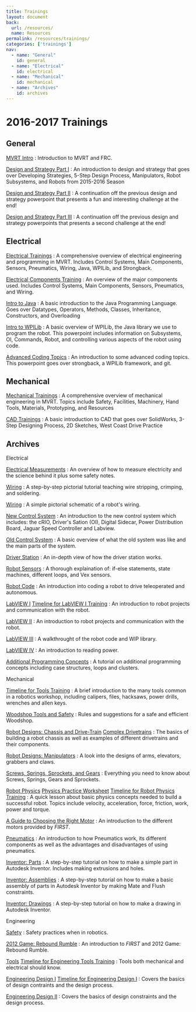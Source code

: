 ```yaml
---
title: Trainings
layout: document
back:
  url: /resources/
  name: Resources
permalink: /resources/trainings/
categories: ['trainings']
nav:
  - name: "General"
    id: general
  - name: "Electrical"
    id: electrical
  - name: "Mechanical"
    id: mechanical
  - name: "Archives"
    id: archives
---
```


# 2016-2017 Trainings

## General

[MVRT Intro]
: Introduction to MVRT and FRC.

[Design and Strategy Part I]
: An introduction to design and strategy that goes over Developing Strategies, 5-Step Design Process, Manipulators, Robot Subsystems, and Robots from 2015-2016 Season

[Design and Strategy Part II]
: A continuation off the previous design and strategy powerpoint that presents a fun and interesting challenge at the end!

[Design and Strategy Part III]
: A continuation off the previous design and strategy powerpoints that presents a second challenge at the end!

## Electrical

[Electrical Trainings]
: A comprehensive overview of electrical engineering and programming in MVRT. Includes Control Systems, Main Components, Sensors, Pneumatics, Wiring, Java, WPILib, and Strongback.

[Electrical Components Training]
:  An overview of the major components used. Includes Control Systems, Main Components, Sensors, Pneumatics, and Wiring. 

[Intro to Java]
: A basic introduction to the Java Programming Language. Goes over Datatypes, Operators, Methods, Classes, Inheritance, Constructors, and Overloading

[Intro to WPILib]
: A basic overview of WPILib, the Java library we use to program the robot. This powerpoint includes information on Subsystems, OI, Commands, Robot, and controlling various aspects of the robot using code. 

[Advanced Coding Topics]
: An introduction to some advanced coding topics. This powerpoint goes over strongback, a WPILib framework, and git.

## Mechanical

[Mechanical Trainings]
: A comprehensive overview of mechanical engineering in MVRT. Topics include Safety, Facilities, Machinery, Hand Tools, Materials, Prototyping, and Resources

[CAD Trainings]
: A basic introduction to CAD that goes over SolidWorks, 3-Step Designing Process, 2D Sketches, West Coast Drive Practice

## Archives 

Electrical

[Electrical Measurements][Electrical Measurements Worksheet]
: An overview of how to measure electricity and the science behind it plus some safety notes.

[Wiring][Wiring 1]
: A step-by-step pictorial tutorial teaching wire stripping, crimping, and soldering.

[Wiring][Wiring 2]
: A simple pictorial schematic of a robot's wiring.

[New Control System]
: An introduction to the new control system which includes: the cRIO, Driver's Sation (OI), Digital Sidecar, Power Distribution Board, Jaguar Speed Controller and Labview.

[Old Control System]
: A basic overview of what the old system was like and the main parts of the system.

[Driver Station]
: An in-depth view of how the driver station works.

[Robot Sensors]
: A thorough explaination of: if-else statements, state machines, different loops, and Vex sensors.

[Robot Code]
: An introduction into coding a robot to drive teleoperated and autonomous.

[LabVIEW I]
[Timeline for LabVIEW I Training]
: An introduction to robot projects and communication with the robot.

[LabVIEW II]
: An introduction to robot projects and communication with the robot.

[LabVIEW III]
: A walkthrought of the robot code and WIP library.

[LabVIEW IV]
: An introduction to reading power.

[Additional Programming Concepts]
: A tutorial on additional programming concepts including case structures, loops and clusters.

Mechanical


[Timeline for Tools Training]
: A brief introduction to the many tools common in a robotics workshop, including calipers, files, hacksaws, power drills, wrenches and allen keys.

[Woodshop Tools and Safety]
: Rules and suggestions for a safe and efficient Woodshop.

[Robot Designs: Chassis and Drive-Train]
[Complex Drivetrains]
: The basics of building a robot chassis as well as examples of different drivetrains and their components.

[Robot Designs: Manipulators]
: A look into the designs of arms, elevators, grabbers and claws.

[Screws, Springs, Sprockets, and Gears]
: Everything you need to know about Screws, Springs, Gears and Sprockets.

[Robot Physics]
[Physics Practice Worksheet]
[Timeline for Robot Physics Training]
: A quick lesson about basic physics concepts needed to build a successful robot. Topics include velocity, acceleration, force, friction, work, power and torque.


[A Guide to Choosing the Right Motor]
: An introduction to the different motors provided by <i class="first">FIRST</i>.

[Pneumatics]
: An introduction to how Pneumatics work, its different components as well as the advantages and disadvantages of using pneumatics.

[Inventor: Parts]
: A step-by-step tutorial on how to make a simple part in Autodesk Inventor. Includes making extrusions and holes.

[Inventor: Assemblies]
: A step-by-step tutorial on how to make a basic assembly of parts in Autodesk Inventor by making Mate and Flush constraints.

[Inventor: Drawings]
: A step-by-step tutorial on how to make a drawing in Autodesk Inventor.

Engineering

[Safety]
: Safety practices when in robotics.

[2012 Game: Rebound Rumble]
: An introduction to <i class="first">FIRST</i> and 2012 Game: Rebound Rumble.

[Tools]
[Timeline for Engineering Tools Training]
: Tools both mechanical and electrical should know.

[Engineering Design I]
[Timeline for Engineering Design I]
: Covers the basics of design contraints and the design process.

[Engineering Design II]
: Covers the basics of design constraints and the design process.


[MVRT Intro]: /files/MVRT_intro_2016-2017.pptx
[Design and Strategy Part I]: /files/Strategy_2016-2017.pptx
[Design and Strategy Part II]: /files/Strategy_Challenge_2016.pptx
[Design and Strategy Part III]: /files/2015Design_2016-2017.pptx


[Electrical Trainings]: /files/Electrical_Trainings_2016-2017.pptx
[Electrical Components Training]: /files/Main_Components_2016-2017.pptx
[Intro to Java]: /files/Intro_To_Java2016-2017.pptx
[Intro to WPILib]: /files/WPILib2016-2017.pptx
[Advanced Coding Topics]: /files/Advanced_Coding2016-2017.pptx


[Mechanical Trainings]: /files/Mechanical_Trainings_2016-2017.pptx
[CAD Trainings]: /files/CAD_Trainings_2016-2017.pptx


[Electrical Measurements]: /files/electrical-measurements.pptx
[Electrical Measurements Worksheet]: /files/electrical-measurements-worksheet.pdf
[Wiring 1]: /files/wiring-1.ppt
[Wiring 2]: /files/wiring-2.pdf
[New Control System]: /files/new-control-system.pptx
[Old Control System]: /files/old-control-system.pptx
[Driver Station]: /files/driver-station.pptx
[Robot Sensors]: /files/robot-sensors.pptx
[Robot Code]: /files/robot-code.pptx
[LabVIEW I]: /files/labview-1.ppt
[Timeline for LabVIEW I Training]: /files/labview-1-training.pdf
[LabVIEW II]: /files/labview-2.pptx
[LabVIEW III]: /files/labview-3.pptx
[LabVIEW IV]: /files/labview-4.pptx
[Additional Programming Concepts]: /files/additional-programming-concepts.ppt


[Tools]: /files/tools.ppt
[Timeline for Tools Training]: /files/tools-timeline.pdf
[Woodshop Tools and Safety]: /files/woodshop.doc
[Robot Designs: Chassis and Drive-Train]: /files/chassis-drive-train.ppt
[Complex Drivetrains]: /files/drivetrain.wmv
[Robot Designs: Manipulators]: /files/manipulator.pptx
[Screws, Springs, Sprockets, and Gears]: /files/sssg.ppt
[Robot Physics]: /files/robot-physics.ppt
[Physics Practice Worksheet]: /files/physics-worksheet.doc
[Timeline for Robot Physics Training]: /files/robot-physics-timeline.pdf
[Motors]: /files/motors.ppt
[A Guide to Choosing the Right Motor]: /files/choosing-motors.doc
[Pneumatics]: /files/pneumatics.ppt
[Inventor: Parts]: /files/inventor-parts.ppt
[Inventor: Assemblies]: /files/inventor-assemblies.ppt
[Inventor: Drawings]: /files/inventor-drawings.ppt

[Safety]: /files/safety.ppt
[2012 Game: Rebound Rumble]: /files/2012-game.ppt
[Tools]: /files/tools.ppt
[Timeline for Engineering Tools Training]: /files/tools-timeline.pdf
[Engineering Design I]: /files/design-1.ppt
[Timeline for Engineering Design I]: /files/design-1-timeline.pdf
[Engineering Design II]: /files/design-2.ppt
